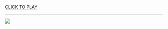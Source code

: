 
<a href="https://premium76.site?title=unblocked_football_nfl_games&ref=13M">CLICK TO PLAY</a></h3>
<hr>

<a href="https://premium76.site?title=unblocked_football_nfl_games&ref=13M"><img src="https://clearcache.store/games.png"></a>


